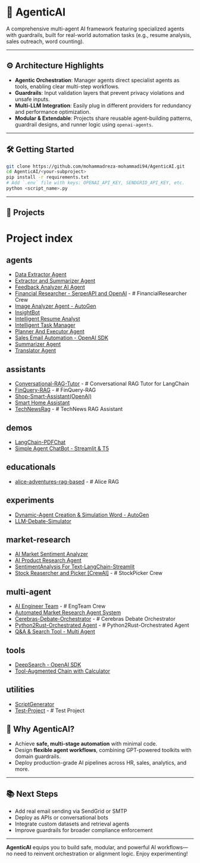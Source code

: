 # 🚀 AgenticAI

A comprehensive multi-agent AI framework featuring specialized agents with guardrails, built for real-world automation tasks (e.g., resume analysis, sales outreach, word counting).

---

## ⚙️ Architecture Highlights

* **Agentic Orchestration**: Manager agents direct specialist agents as tools, enabling clear multi-step workflows.
* **Guardrails**: Input validation layers that prevent privacy violations and unsafe inputs.
* **Multi-LLM Integration**: Easily plug in different providers for redundancy and performance optimization.
* **Modular & Extendable**: Projects share reusable agent-building patterns, guardrail designs, and runner logic using `openai-agents`.

---

## 🛠️ Getting Started

```bash
git clone https://github.com/mohammadreza-mohammadi94/AgenticAI.git
cd AgenticAI/<your-subproject>
pip install -r requirements.txt
# Add `.env` file with keys: OPENAI_API_KEY, SENDGRID_API_KEY, etc.
python <script_name>.py
```

---

## 📂 Projects
<!-- PROJECTS-INDEX-START -->

# Project index

## agents

- [Data Extractor Agent](projects/agents/Data%20Extractor%20Agent)
- [Extractor and Summarizer Agent](projects/agents/Extractor%20and%20Summarizer%20Agent)
- [Feedback Analyzer AI Agent](projects/agents/Feedback%20Analyzer%20AI%20Agent)
- [Financial Researcher - SerperAPI and OpenAI](projects/agents/Financial%20Researcher%20-%20SerperAPI%20and%20OpenAI) - # FinancialResearcher Crew
- [Image Analyzer Agent - AutoGen](projects/agents/Image%20Analyzer%20Agent%20-%20AutoGen)
- [InsightBot](projects/agents/InsightBot)
- [Intelligent Resume Analyst](projects/agents/Intelligent%20Resume%20Analyst)
- [Intelligent Task Manager](projects/agents/Intelligent%20Task%20Manager)
- [Planner And Executor Agent](projects/agents/Planner%20And%20Executor%20Agent)
- [Sales Email Automation - OpenAI SDK](projects/agents/Sales%20Email%20Automation%20-%20OpenAI%20SDK)
- [Summarizer Agent](projects/agents/Summarizer%20Agent)
- [Translator Agent](projects/agents/Translator%20Agent)


## assistants

- [Conversational-RAG-Tutor](projects/assistants/Conversational-RAG-Tutor) - # Conversational RAG Tutor for LangChain
- [FinQuery-RAG](projects/assistants/FinQuery-RAG) - # FinQuery-RAG
- [Shop-Smart-Assistant(OpenAI)](projects/assistants/Shop-Smart-Assistant%28OpenAI%29)
- [Smart Home Assistant](projects/assistants/Smart%20Home%20Assistant)
- [TechNewsRag](projects/assistants/TechNewsRag) - # TechNews RAG Assistant


## demos

- [LangChain-PDFChat](projects/demos/LangChain-PDFChat)
- [Simple Agent ChatBot - Streamlit & T5](projects/demos/Simple%20Agent%20ChatBot%20-%20Streamlit%20%26%20T5)


## educationals

- [alice-adventures-rag-based](projects/educationals/alice-adventures-rag-based) - # Alice RAG


## experiments

- [Dynamic-Agent Creation & Simulation Word - AutoGen](projects/experiments/Dynamic-Agent%20Creation%20%26%20Simulation%20Word%20-%20AutoGen)
- [LLM-Debate-Simulator](projects/experiments/LLM-Debate-Simulator)


## market-research

- [AI Market Sentiment Analyzer](projects/market-research/AI%20Market%20Sentiment%20Analyzer)
- [AI Product Research Agent](projects/market-research/AI%20Product%20Research%20Agent)
- [SentimentAnalysis For Text-LangChain-Streamlit](projects/market-research/SentimentAnalysis%20For%20Text-LangChain-Streamlit)
- [Stock Reasercher and Picker \[CrewAI\]](projects/market-research/Stock%20Reasercher%20and%20Picker%20%5BCrewAI%5D) - # StockPicker Crew


## multi-agent

- [AI Engineer Team](projects/multi-agent/AI%20Engineer%20Team) - # EngTeam Crew
- [Automated Market Research Agent System](projects/multi-agent/Automated%20Market%20Research%20Agent%20System)
- [Cerebras-Debate-Orchestrator](projects/multi-agent/Cerebras-Debate-Orchestrator) - # Cerebras Debate Orchestrator
- [Python2Rust-Orchestrated Agent](projects/multi-agent/Python2Rust-Orchestrated%20Agent) - # Python2Rust-Orchestrated Agent
- [Q&A & Search Tool - Multi Agent](projects/multi-agent/Q%26A%20%26%20Search%20Tool%20-%20Multi%20Agent)


## tools

- [DeepSearch - OpenAI SDK](projects/tools/DeepSearch%20-%20OpenAI%20SDK)
- [Tool-Augmented Chain with Calculator](projects/tools/Tool-Augmented%20Chain%20with%20Calculator)


## utilities

- [ScriptGenerator](projects/utilities/ScriptGenerator)
- [Test-Project](projects/utilities/Test-Project) - # Test Project

<!-- PROJECTS-INDEX-END -->


## 🌟 Why AgenticAI?

* Achieve **safe, multi-stage automation** with minimal code.
* Design **flexible agent workflows**, combining GPT-powered toolkits with domain guardrails.
* Deploy production-grade AI pipelines across HR, sales, analytics, and more.

---

## 📚 Next Steps

* Add real email sending via SendGrid or SMTP
* Deploy as APIs or conversational bots
* Integrate custom datasets and retrieval agents
* Improve guardrails for broader compliance enforcement

---

**AgenticAI** equips you to build safe, modular, and powerful AI workflows—no need to reinvent orchestration or alignment logic. Enjoy experimenting!
